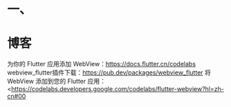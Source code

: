 # 一、

# 博客
为你的 Flutter 应用添加 WebView：<https://docs.flutter.cn/codelabs>
webview_flutter插件下载：<https://pub.dev/packages/webview_flutter>
将 WebView 添加到您的 Flutter 应用：<https://codelabs.developers.google.com/codelabs/flutter-webview?hl=zh-cn#00